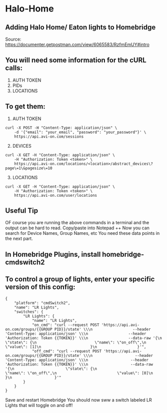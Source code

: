 # Halo-Home
## Adding Halo Home/ Eaton lights to Homebridge
Source: https://documenter.getpostman.com/view/6065583/RzfmEmUY#intro


## You will need some information for the cURL calls:
  1. AUTH TOKEN
  2. PIDs
  3. LOCATIONS

## To get them:
  1. AUTH TOKEN
```
curl -X POST -H "Content-Type: application/json" \
    -d '{"email": "your_email", "password": "your_password"}' \
    https://api.avi-on.com/sessions
```
  2. DEVICES 
```
curl -X GET -H "Content-Type: application/json" \
    -H "Authorization: Token <token>" \
    https://api.avi-on.com/locations/<location>/abstract_devices\?page\=1\&pagesize\=10
```
  3. LOCATIONS
```
curl -X GET -H "Content-Type: application/json" \
    -H "Authorization: Token <token>" \
    https://api.avi-on.com/user/locations
```
## Useful Tip
OF course you are running the above commands in a terminal and the output can be hard to read.
Copy/paste into Notepad ++
Now you can search for Device Names, Group Names, etc
You need these data points in the next part.

## In Homebridge Plugins, install homebridge-cmdswitch2

## To control a group of lights, enter your specific version of this config:

```
{
    "platform": "cmdSwitch2",
    "name": "LR Lights",
    "switches": {
        "LR Lights": {
            "name": "LR Lights",
            "on_cmd": "curl --request POST 'https://api.avi-on.com/groups/{{GROUP PID}}/state' \\\n                  --header 'Content-Type: application/json' \\\n                  --header 'Authorization: Token {{TOKEN}}' \\\n                  --data-raw '{\n                      \"state\": {\n                          \"name\": \"on_off\",\n                          \"value\": [1]\n                      }\n                  }'",
            "off_cmd": "curl --request POST 'https://api.avi-on.com/groups/{{GROUP PID}}/state' \\\n                   --header 'Content-Type: application/json' \\\n                   --header 'Authorization: Token {{TOKEN}}' \\\n                   --data-raw '{\n                       \"state\": {\n                           \"name\": \"on_off\",\n                           \"value\": [0]\n                       }\n                   }'"
        }
    }
}
```

Save and restart Homebridge
You should now sww a switch labeled LR Lights that will toggle on and off!

